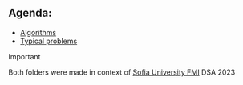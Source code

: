 ## Agenda:
* [Algorithms](./Algorithms) 
* [Typical problems](./Typical%20problems)

> [!IMPORTANT]
> Both folders were made in context of <ins>Sofia University FMI</ins> DSA 2023

